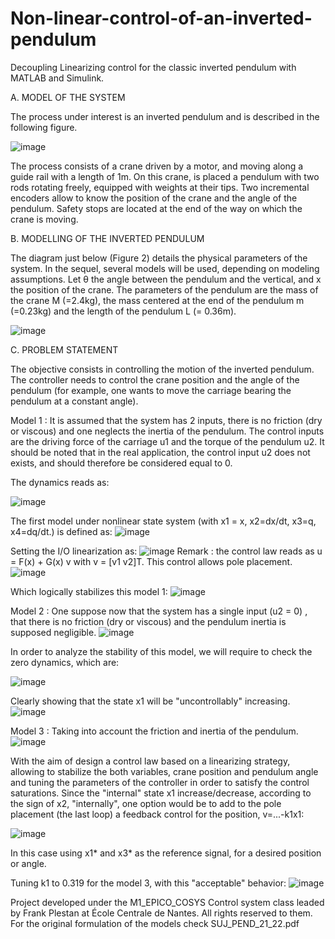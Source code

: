 # Non-linear-control-of-an-inverted-pendulum
Decoupling Linearizing control for the classic inverted pendulum with MATLAB and Simulink.

A. MODEL OF THE SYSTEM

The process under interest is an inverted pendulum and is described in the following figure.

![image](https://user-images.githubusercontent.com/92366584/194646431-bbdcd3ff-f57e-4ba8-b940-e51679257209.png)


The process consists of a crane driven by a motor, and moving along a guide rail with a  length of 1m. On this crane, is placed a pendulum with two rods rotating freely, equipped with weights at their tips. Two incremental encoders allow to know the position of the crane and the angle of the pendulum. Safety stops are located at the end of the way on which the crane is moving.

B. MODELLING OF THE INVERTED PENDULUM

The diagram just below (Figure 2) details the physical parameters of the system. In the sequel,  several models will be used, depending on modeling assumptions. Let θ the angle between the pendulum and the vertical, and x the position of the crane. The parameters of the pendulum are the mass of the crane M (=2.4kg), the mass centered at the end of the pendulum m (=0.23kg) and the length of the pendulum L (= 0.36m).

![image](https://user-images.githubusercontent.com/92366584/194646835-a8220688-4f41-4de0-9866-6169d80ac7d2.png)

C. PROBLEM STATEMENT

The objective consists in controlling the motion of the inverted pendulum. The controller needs to control the crane position and the angle of the pendulum (for example, one wants to move the carriage bearing the pendulum at a constant angle).

Model 1 : It is assumed that the system has 2 inputs, there is no friction (dry or viscous) and one neglects the inertia of the pendulum. The control inputs are the driving force of the carriage u1 and the torque of the pendulum u2. It should be noted that in the real application, the control input u2 does not exists, and should therefore be considered equal to 0.

The dynamics reads as:

![image](https://user-images.githubusercontent.com/92366584/194647338-15ec1ec8-9c11-4608-a030-9eb20b2998ca.png)


The first model under nonlinear state system (with x1 = x, x2=dx/dt, x3=q, x4=dq/dt.) is defined as:
![image](https://user-images.githubusercontent.com/92366584/194647287-5ee266ab-fb33-4cd6-909c-3a4f69f873b9.png)

Setting the I/O linearization as:
![image](https://user-images.githubusercontent.com/92366584/194648322-e80beb2c-5b02-4aa5-9c83-6e9d0b454dd8.png)
Remark : the control law reads as u = F(x) + G(x) v with v = [v1 v2]T. This control allows pole placement.
![image](https://user-images.githubusercontent.com/92366584/194649396-808a6549-a61e-4550-8a86-5897c8895dcb.png)

Which logically stabilizes this model 1:
![image](https://user-images.githubusercontent.com/92366584/194647580-9ac56b0b-ef5c-4d80-ab5e-62b86715425c.png)

Model 2 : One suppose now that the system has a single input (u2 = 0) , that there is no friction (dry or viscous) and the pendulum inertia is supposed negligible.
![image](https://user-images.githubusercontent.com/92366584/194650910-c8d58f5b-77e6-4fbd-b8ab-f78e397257fb.png)

In order to analyze the stability of this model, we will require to check the zero dynamics, which are:

![image](https://user-images.githubusercontent.com/92366584/194653135-0f71dc13-602b-46d8-9eea-81a05a5c4fcf.png)

Clearly showing that the state x1 will be "uncontrollably" increasing.
![image](https://user-images.githubusercontent.com/92366584/194650963-021805f2-04bc-4f18-8cef-8738dad2b1cb.png)

Model 3 : Taking into account the friction and inertia of the pendulum.
![image](https://user-images.githubusercontent.com/92366584/194653891-9fd6d0f3-cb93-46bf-8ffa-48088fd4098e.png)

With the aim of design a control law based on a linearizing strategy, allowing to stabilize the both variables, crane position and pendulum angle and tuning the parameters of the controller in order to satisfy the control saturations.
Since the "internal" state x1 increase/decrease, according to the sign of x2, "internally", one option would be to add to the pole placement (the last loop) a feedback control for the position, v=...-k1x1:

![image](https://user-images.githubusercontent.com/92366584/194663164-06c622bf-29ce-4da7-bd59-6ea39b4bf1d4.png)

In this case using x1* and x3* as the reference signal, for a desired position or angle.

Tuning k1 to 0.319 for the model 3, with this "acceptable" behavior:
![image](https://user-images.githubusercontent.com/92366584/194659949-af67ee2b-ebdb-4719-9f69-73ff75b936b8.png)





Project developed under the M1_EPICO_COSYS Control system class leaded by Frank Plestan at École Centrale de Nantes.
All rights reserved to them.
For the original formulation of the models check SUJ_PEND_21_22.pdf
